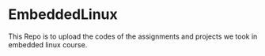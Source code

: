 # EmbeddedLinux
This Repo is to upload the codes of the assignments and projects we took in embedded linux course.

